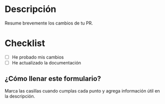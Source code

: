 # Descripción
Resume brevemente los cambios de tu PR.

# Checklist
- [ ] He probado mis cambios
- [ ] He actualizado la documentación

## ¿Cómo llenar este formulario?
Marca las casillas cuando cumplas cada punto y agrega información útil en la descripción.

